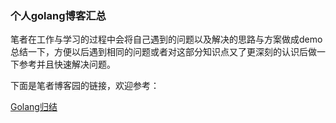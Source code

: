 ### 个人golang博客汇总

笔者在工作与学习的过程中会将自己遇到的问题以及解决的思路与方案做成demo总结一下，方便以后遇到相同的问题或者对这部分知识点又了更深刻的认识后做一下参考并且快速解决问题。

下面是笔者博客园的链接，欢迎参考：

[Golang归结](https://www.cnblogs.com/paulwhw/p/13854308.html)

